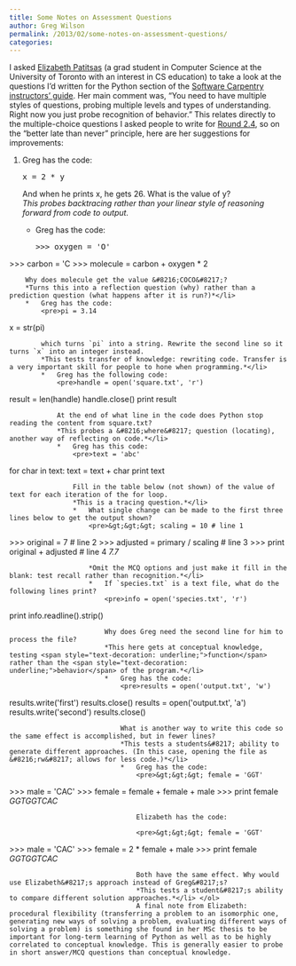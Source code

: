 ```yaml
---
title: Some Notes on Assessment Questions
author: Greg Wilson
permalink: /2013/02/some-notes-on-assessment-questions/
categories:
---
```

I asked [Elizabeth Patitsas][1] (a grad student in Computer Science at the University of Toronto with an interest in CS education) to take a look at the questions I&#8217;d written for the Python section of the [Software Carpentry instructors&#8217; guide][2]. Her main comment was, &#8220;You need to have multiple styles of questions, probing multiple levels and types of understanding. Right now you just probe recognition of behavior.&#8221; This relates directly to the multiple-choice questions I asked people to write for [Round 2.4][3], so on the &#8220;better late than never&#8221; principle, here are her suggestions for improvements:

1.  Greg has the code: 
    <pre>x = 2 * y</pre>
    
    And when he prints x, he gets 26. What is the value of y?  
    *This probes backtracing rather than your linear style of reasoning forward from code to output.*</li> 
    *   Greg has the code: 
        <pre>&gt;&gt;&gt; oxygen = 'O'
&gt;&gt;&gt; carbon = 'C
&gt;&gt;&gt; molecule = carbon + oxygen * 2</pre>
        
        Why does molecule get the value &#8216;COCO&#8217;?  
        *Turns this into a reflection question (why) rather than a prediction question (what happens after it is run?)*</li> 
        *   Greg has the code: 
            <pre>pi = 3.14
x = str(pi)</pre>
            
            which turns `pi` into a string. Rewrite the second line so it turns `x` into an integer instead.  
            *This tests transfer of knowledge: rewriting code. Transfer is a very important skill for people to hone when programming.*</li> 
            *   Greg has the following code: 
                <pre>handle = open('square.txt', 'r')
result = len(handle)
handle.close()
print result</pre>
                
                At the end of what line in the code does Python stop reading the content from square.txt?  
                *This probes a &#8216;where&#8217; question (locating), another way of reflecting on code.*</li> 
                *   Greg has this code: 
                    <pre>text = 'abc'
for char in text:
     text = text + char
print text</pre>
                    
                    Fill in the table below (not shown) of the value of text for each iteration of the for loop.  
                    *This is a tracing question.*</li> 
                    *   What single change can be made to the first three lines below to get the output shown? 
                        <pre>&gt;&gt;&gt; scaling = 10 # line 1
&gt;&gt;&gt; original = 7 # line 2
&gt;&gt;&gt; adjusted = primary / scaling # line 3
&gt;&gt;&gt; print original + adjusted # line 4
<em>7.7</em></pre>
                        
                        *Omit the MCQ options and just make it fill in the blank: test recall rather than recognition.*</li> 
                        *   If `species.txt` is a text file, what do the following lines print? 
                            <pre>info = open('species.txt', 'r')
print info.readline().strip()</pre>
                            
                            Why does Greg need the second line for him to process the file?  
                            *This here gets at conceptual knowledge, testing <span style="text-decoration: underline;">function</span> rather than the <span style="text-decoration: underline;">behavior</span> of the program.*</li> 
                            *   Greg has the code: 
                                <pre>results = open('output.txt', 'w')
results.write('first')
results.close()
results = open('output.txt', 'a')
results.write('second')
results.close()</pre>
                                
                                What is another way to write this code so the same effect is accomplished, but in fewer lines?  
                                *This tests a students&#8217; ability to generate different approaches. (In this case, opening the file as &#8216;rw&#8217; allows for less code.)*</li> 
                                *   Greg has the code: 
                                    <pre>&gt;&gt;&gt; female = 'GGT'
&gt;&gt;&gt; male = 'CAC'
&gt;&gt;&gt; female = female + female + male
&gt;&gt;&gt; print female
<em>GGTGGTCAC</em></pre>
                                    
                                    Elizabeth has the code:
                                    
                                    <pre>&gt;&gt;&gt; female = 'GGT'
&gt;&gt;&gt; male = 'CAC'
&gt;&gt;&gt; female = 2 * female + male
&gt;&gt;&gt; print female
<em>GGTGGTCAC</em></pre>
                                    
                                    Both have the same effect. Why would use Elizabeth&#8217;s approach instead of Greg&#8217;s?  
                                    *This tests a student&#8217;s ability to compare different solution approaches.*</li> </ol> 
                                    A final note from Elizabeth: procedural flexibility (transferring a problem to an isomorphic one, generating new ways of solving a problem, evaluating different ways of solving a problem) is something she found in her MSc thesis to be important for long-term learning of Python as well as to be highly correlated to conceptual knowledge. This is generally easier to probe in short answer/MCQ questions than conceptual knowledge.

 [1]: http://www.cs.utoronto.ca/~patitsas/
 [2]: http://software-carpentry.org/book/
 [3]: /category/round-2-4/
